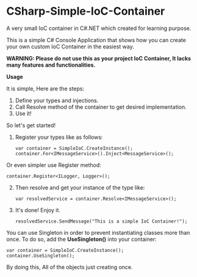 # CSharp-Simple-IoC-Container
A very small IoC container in C#.NET which created for learning purpose.

This is a simple C# Console Application that shows how you can create your own custom IoC Container in the easiest way.

**WARNING: Please do not use this as your project IoC Container,  It lacks many features and functionalities.**


**Usage**

It is simple, Here are the steps:
1. Define your types and injections.
2. Call Resolve method of the container to get desired implementation.
3. Use it!

So let's get started!

1. Register your types like as follows:

       var container = SimpleIoC.CreateInstance();
       container.For<IMessageService>().Inject<MessageService>();

Or even simpler use Register method:

    container.Register<ILogger, Logger>();
           
2. Then resolve and get your instance of the type like:

       var resolvedService = container.Resolve<IMessageService>();

3. It's done! Enjoy it.

       resolvedService.SendMessage("This is a simple IoC Container!");
    
You can use Singleton in order to prevent instantiating classes more than once. To do so, add the **UseSingleton()** into your container:

    var container = SimpleIoC.CreateInstance();
    container.UseSingleton();

By doing this, All of the objects just creating once.

